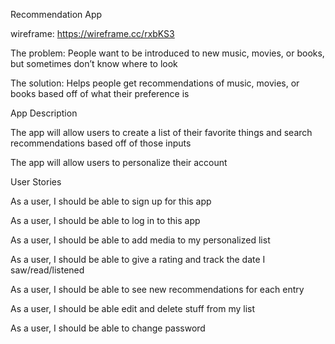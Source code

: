 Recommendation App

wireframe: https://wireframe.cc/rxbKS3

The problem: People want to be introduced to new music, movies, or books, but sometimes don’t know where to look

The solution: Helps people get recommendations of music, movies, or books based off of what their preference is 


App Description 

The app will allow users to create a list of their favorite things and search recommendations based off of those inputs

The app will allow users to personalize their account


User Stories

As a user, I should be able to sign up for this app

As a user, I should be able to log in to this app

As a user, I should be able to add media to my personalized list

As a user, I should be able to give a rating and track the date I saw/read/listened

As a user, I should be able to see new recommendations for each entry

As a user, I should be able edit and delete stuff from my list

As a user, I should be able to change password